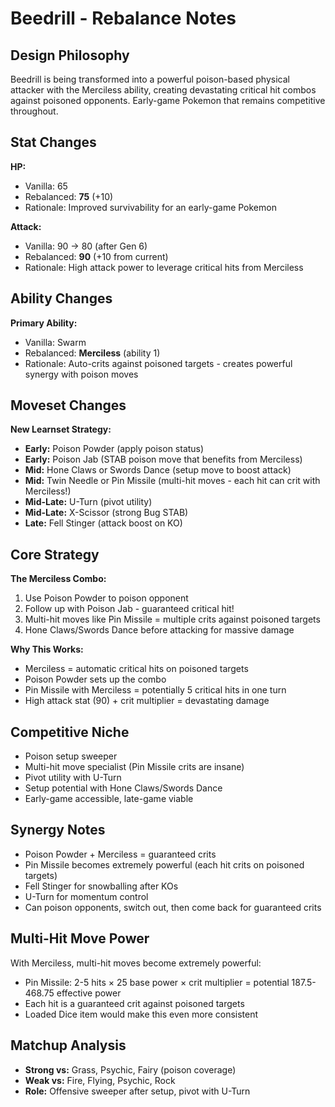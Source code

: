 # Beedrill - Rebalance Notes

## Design Philosophy
Beedrill is being transformed into a powerful poison-based physical attacker with the Merciless ability, creating devastating critical hit combos against poisoned opponents. Early-game Pokemon that remains competitive throughout.

## Stat Changes

**HP:**
- Vanilla: 65
- Rebalanced: **75** (+10)
- Rationale: Improved survivability for an early-game Pokemon

**Attack:**
- Vanilla: 90 → 80 (after Gen 6)
- Rebalanced: **90** (+10 from current)
- Rationale: High attack power to leverage critical hits from Merciless

## Ability Changes

**Primary Ability:**
- Vanilla: Swarm
- Rebalanced: **Merciless** (ability 1)
- Rationale: Auto-crits against poisoned targets - creates powerful synergy with poison moves

## Moveset Changes

**New Learnset Strategy:**
- **Early:** Poison Powder (apply poison status)
- **Early:** Poison Jab (STAB poison move that benefits from Merciless)
- **Mid:** Hone Claws or Swords Dance (setup move to boost attack)
- **Mid:** Twin Needle or Pin Missile (multi-hit moves - each hit can crit with Merciless!)
- **Mid-Late:** U-Turn (pivot utility)
- **Mid-Late:** X-Scissor (strong Bug STAB)
- **Late:** Fell Stinger (attack boost on KO)

## Core Strategy

**The Merciless Combo:**
1. Use Poison Powder to poison opponent
2. Follow up with Poison Jab - guaranteed critical hit!
3. Multi-hit moves like Pin Missile = multiple crits against poisoned targets
4. Hone Claws/Swords Dance before attacking for massive damage

**Why This Works:**
- Merciless = automatic critical hits on poisoned targets
- Poison Powder sets up the combo
- Pin Missile with Merciless = potentially 5 critical hits in one turn
- High attack stat (90) + crit multiplier = devastating damage

## Competitive Niche
- Poison setup sweeper
- Multi-hit move specialist (Pin Missile crits are insane)
- Pivot utility with U-Turn
- Setup potential with Hone Claws/Swords Dance
- Early-game accessible, late-game viable

## Synergy Notes
- Poison Powder + Merciless = guaranteed crits
- Pin Missile becomes extremely powerful (each hit crits on poisoned targets)
- Fell Stinger for snowballing after KOs
- U-Turn for momentum control
- Can poison opponents, switch out, then come back for guaranteed crits

## Multi-Hit Move Power
With Merciless, multi-hit moves become extremely powerful:
- Pin Missile: 2-5 hits × 25 base power × crit multiplier = potential 187.5-468.75 effective power
- Each hit is a guaranteed crit against poisoned targets
- Loaded Dice item would make this even more consistent

## Matchup Analysis
- **Strong vs:** Grass, Psychic, Fairy (poison coverage)
- **Weak vs:** Fire, Flying, Psychic, Rock
- **Role:** Offensive sweeper after setup, pivot with U-Turn

